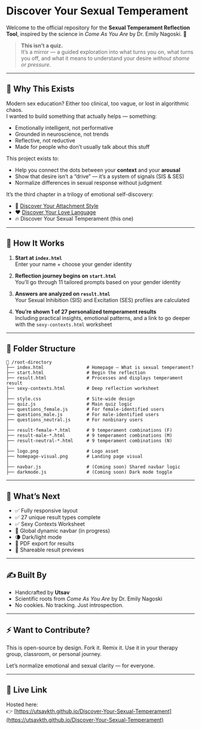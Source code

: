 # Discover Your Sexual Temperament

Welcome to the official repository for the **Sexual Temperament Reflection Tool**, inspired by the science in _Come As You Are_ by Dr. Emily Nagoski. 💜

> **This isn’t a quiz.**  
> It’s a mirror — a guided exploration into what turns you on, what turns you off, and what it means to understand your desire *without shame or pressure*.

---

## 🚀 Why This Exists

Modern sex education? Either too clinical, too vague, or lost in algorithmic chaos.  
I wanted to build something that actually helps — something:

- Emotionally intelligent, not performative  
- Grounded in neuroscience, not trends  
- Reflective, not reductive  
- Made for people who don’t usually talk about this stuff

This project exists to:
- Help you connect the dots between your **context** and your **arousal**
- Show that desire isn’t a “drive” — it’s a system of signals (SIS & SES)
- Normalize differences in sexual response without judgment

It’s the third chapter in a trilogy of emotional self-discovery:
- 🧠 [Discover Your Attachment Style](https://utsavkth.github.io/Discover-Your-Attachment-Style/)
- ❤️ [Discover Your Love Language](https://utsavkth.github.io/Discover-Your-Love-Language/)
- 🔥 Discover Your Sexual Temperament (this one)

---

## 🧠 How It Works

1. **Start at `index.html`**  
   Enter your name + choose your gender identity

2. **Reflection journey begins on `start.html`**  
   You’ll go through 11 tailored prompts based on your gender identity

3. **Answers are analyzed on `result.html`**  
   Your Sexual Inhibition (SIS) and Excitation (SES) profiles are calculated

4. **You’re shown 1 of 27 personalized temperament results**  
   Including practical insights, emotional patterns, and a link to go deeper with the `sexy-contexts.html` worksheet

---

## 📂 Folder Structure

```plaintext
📁 /root-directory
├── index.html                # Homepage – What is sexual temperament?
├── start.html                # Begin the reflection
├── result.html               # Processes and displays temperament result
├── sexy-contexts.html        # Deep reflection worksheet
│
├── style.css                 # Site-wide design
├── quiz.js                   # Main quiz logic
├── questions_female.js       # For female-identified users
├── questions_male.js         # For male-identified users
├── questions_neutral.js      # For nonbinary users
│
├── result-female-*.html      # 9 temperament combinations (F)
├── result-male-*.html        # 9 temperament combinations (M)
├── result-neutral-*.html     # 9 temperament combinations (N)
│
├── logo.png                  # Logo asset
├── homepage-visual.png       # Landing page visual
│
├── navbar.js                 # (Coming soon) Shared navbar logic
├── darkmode.js               # (Coming soon) Dark mode toggle
```

---

## 🔮 What’s Next

- ✅ Fully responsive layout
- ✅ 27 unique result types complete
- ✅ Sexy Contexts Worksheet
- 🔄 Global dynamic navbar (in progress)
- 🌘 Dark/light mode
- 📄 PDF export for results
- 🔗 Shareable result previews

---

## ✍️ Built By

- Handcrafted by **Utsav**
- Scientific roots from _Come As You Are_ by Dr. Emily Nagoski
- No cookies. No tracking. Just introspection.

---

## ⚡ Want to Contribute?

This is open-source by design. Fork it. Remix it. Use it in your therapy group, classroom, or personal journey.

Let’s normalize emotional and sexual clarity — for everyone.

---

## 🔗 Live Link

Hosted here:  
👉 [https://utsavkth.github.io/Discover-Your-Sexual-Temperament](https://utsavkth.github.io/Discover-Your-Sexual-Temperament)